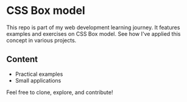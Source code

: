 
# CSS Box model 
This repo is part of my web development learning journey. It features examples and exercises on CSS Box model.   See how I've applied this concept in various projects. 
## Content 
- Practical examples
- Small applications

Feel free to clone, explore, and contribute!
